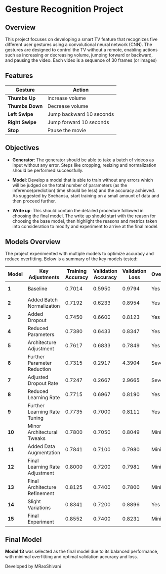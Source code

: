 # Gesture Recognition Project

## Overview

This project focuses on developing a smart TV feature that recognizes five different user gestures using a convolutional neural network (CNN). The gestures are designed to control the TV without a remote, enabling actions such as increasing or decreasing volume, jumping forward or backward, and pausing the video.
Each video is a sequence of 30 frames (or images)

## Features

| Gesture       | Action                          |
|---------------|---------------------------------|
| **Thumbs Up** | Increase volume                  |
| **Thumbs Down** | Decrease volume                  |
| **Left Swipe** | Jump backward 10 seconds         |
| **Right Swipe** | Jump forward 10 seconds          |
| **Stop**      | Pause the movie                  |

## Objectives

- **Generator**: The generator should be able to take a batch of videos as input without any error. Steps like cropping, resizing and normalization should be performed successfully.

- **Model**: Develop a model that is able to train without any errors which will be judged on the total number of parameters (as the inference(prediction) time should be less) and the accuracy achieved. As suggested by Snehansu, start training on a small amount of data and then proceed further.

- **Write up**: This should contain the detailed procedure followed in choosing the final model. The write up should start with the reason for choosing the base model, then highlight the reasons and metrics taken into consideration to modify and experiment to arrive at the final model.

## Models Overview

The project experimented with multiple models to optimize accuracy and reduce overfitting. Below is a summary of the key models tested:

| Model  | Key Adjustments                  | Training Accuracy | Validation Accuracy | Validation Loss | Overfitting | Decision                  |
|--------|----------------------------------|-------------------|---------------------|-----------------|-------------|---------------------------|
| **1**  | Baseline                         | 0.7014            | 0.5950              | 0.9794          | Yes         | Fine-tune architecture     |
| **2**  | Added Batch Normalization        | 0.7192            | 0.6233              | 0.8954          | Yes         | Explore regularization     |
| **3**  | Added Dropout                    | 0.7450            | 0.6600              | 0.8123          | Yes         | Reduce parameters          |
| **4**  | Reduced Parameters               | 0.7380            | 0.6433              | 0.8347          | Yes         | Architecture adjustments   |
| **5**  | Architecture Adjustment          | 0.7617            | 0.6833              | 0.7849          | Yes         | Continue refining          |
| **6**  | Further Parameter Reduction      | 0.7315            | 0.2917              | 4.3904          | Severe      | Overfitting prevention     |
| **7**  | Adjusted Dropout Rate            | 0.7247            | 0.2667              | 2.9665          | Severe      | Discarded                  |
| **8**  | Reduced Learning Rate            | 0.7715            | 0.6967              | 0.8190          | Yes         | Continue tuning            |
| **9**  | Further Learning Rate Tuning     | 0.7735            | 0.7000              | 0.8111          | Yes         | Continue refining          |
| **10** | Minor Architectural Tweaks       | 0.7800            | 0.7050              | 0.8049          | Minimal     | Refine further             |
| **11** | Added Data Augmentation          | 0.7841            | 0.7100              | 0.7980          | Minimal     | Retain augmentation        |
| **12** | Final Learning Rate Adjustment   | 0.8000            | 0.7200              | 0.7981          | Minimal     | Strong candidate           |
| **13** | Final Architecture Refinement    | 0.8125            | 0.7400              | 0.7800          | Minimal     | Chosen as final model      |
| **14** | Slight Variations                | 0.8341            | 0.7200              | 0.8896          | Yes         | Discarded                  |
| **15** | Final Experiment                 | 0.8552            | 0.7400              | 0.8231          | Minimal     | Model 13 preferred         |

## Final Model

**Model 13** was selected as the final model due to its balanced performance, with minimal overfitting and optimal validation accuracy and loss.

Developed by MRaoShivani

